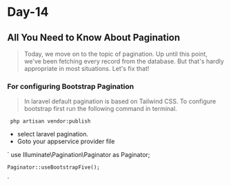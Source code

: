 # Day-14

## All You Need to Know About Pagination

> Today, we move on to the topic of pagination. Up until this point, we've been fetching every record from the database. But that's hardly appropriate in most situations. Let's fix that!

### For configuring Bootstrap Pagination

> In laravel default pagination is based on Tailwind CSS. To configure bootstrap first run the following command in terminal.

` php artisan vendor:publish`

-   select laravel pagination.
-   Goto your appservice provider file

`
use Illuminate\Pagination\Paginator as Paginator;

    Paginator::useBootstrapFive();

`

